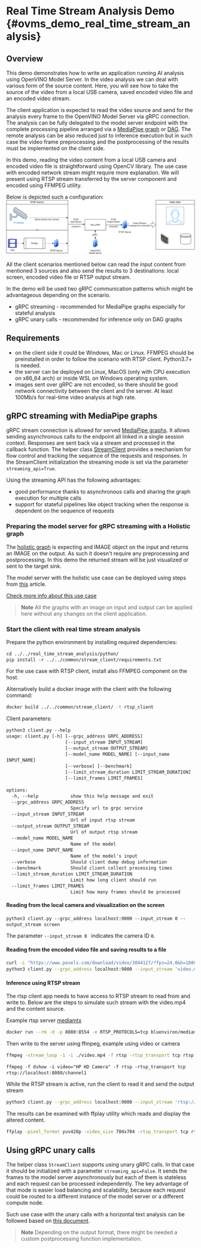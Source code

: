 # Real Time Stream Analysis Demo {#ovms_demo_real_time_stream_analysis}
## Overview

This demo demonstrates how to write an application running AI analysis using OpenVINO Model Server.
In the video analysis we can deal with various form of the source content. Here, you will see how to
take the source of the video from a local USB camera, saved encoded video file and an encoded video stream.

The client application is expected to read the video source and send for the analysis every frame to the OpenVINO Model Server via gRPC connection. The analysis can be fully delegated to the model server endpoint with the
complete processing pipeline arranged via a [MediaPipe graph](../../../docs/mediapipe.md) or [DAG](../../../docs/dag_scheduler.md). The remote analysis can be also reduced just to inference execution but in such case the video frame preprocessing and the postprocessing of the results must be implemented on the client side.

In this demo, reading the video content from a local USB camera and encoded video file is straightforward using OpenCV library. The use case with encoded network stream might require more explanation.
We will present using RTSP stream transferred by the server component and encoded using FFMPEG utility.

Below is depicted such a configuration:
![rtsp](rtsp.png)

All the client scenarios mentioned below can read the input content from mentioned 3 sources and also send the results to 3 destinations: local screen, encoded video file or RTSP output stream.

In the demo will be used two gRPC communication patterns which might be advantageous depending on the scenario.

- gRPC streaming - recommended for MediaPipe graphs especially for stateful analysis
- gRPC unary calls - recommended for inference only on DAG graphs


## Requirements
- on the client side it could be Windows, Mac or Linux. FFMPEG should be preinstalled in order to follow the scenario with RTSP client. Python3.7+ is needed.
- the server can be deployed on Linux, MacOS (only with CPU execution on x86_64 arch) or inside WSL on Windows operating system.
- images sent over gRPC are not encoded, so there should be good network connectivity between the client and the server. At least 100Mb/s for real-time video analysis at high rate.

## gRPC streaming with MediaPipe graphs

gRPC stream connection is allowed for served [MediaPipe graphs](../../../docs/mediapipe.md). It allows sending asynchronous calls to the endpoint all linked in a single session context. Responses are sent back via a stream and processed in the callback function.
The helper class [StreamClient](https://github.com/openvinotoolkit/model_server/blob/main/demos/common/stream_client/stream_client.py) provides a mechanism for flow control and tracking the sequence of the requests and responses. In the StreamClient initialization the streaming mode is set via the parameter `streaming_api=True`.

Using the streaming API has the following advantages:
- good performance thanks to asynchronous calls and sharing the graph execution for multiple calls
- support for stateful pipelines like object tracking when the response is dependent on the sequence of requests


### Preparing the model server for gRPC streaming with a Holistic graph

The [holistic graph](https://github.com/openvinotoolkit/model_server/blob/main/demos/mediapipe/holistic_tracking/holistic_tracking.pbtxt) is expecting and IMAGE object on the input and returns an IMAGE on the output.
As such it doesn't require any preprocessing and postprocessing. In this demo the returned stream will be just visualized or sent to the target sink.

The model server with the holistic use case can be deployed using steps from [this](../../mediapipe/holistic_tracking/README.md#server-deployment) article.

[Check more info about this use case](../../mediapipe/holistic_tracking/README.md)

> **Note** All the graphs with an image on input and output can be applied here without any changes on the client application.


### Start the client with real time stream analysis

Prepare the python environment by installing required dependencies:
```console
cd ../../real_time_stream_analysis/python/
pip install -r ../../common/stream_client/requirements.txt
```
For the use case with RTSP client, install also FFMPEG component on the host.

Alternatively build a docker image with the client with the following command:
```bash
docker build ../../common/stream_client/ -t rtsp_client
```

Client parameters:
```console
python3 client.py --help
usage: client.py [-h] [--grpc_address GRPC_ADDRESS]
                      [--input_stream INPUT_STREAM]
                      [--output_stream OUTPUT_STREAM]
                      [--model_name MODEL_NAME] [--input_name INPUT_NAME]
                      [--verbose] [--benchmark]
                      [--limit_stream_duration LIMIT_STREAM_DURATION]
                      [--limit_frames LIMIT_FRAMES]

options:
  -h, --help            show this help message and exit
  --grpc_address GRPC_ADDRESS
                        Specify url to grpc service
  --input_stream INPUT_STREAM
                        Url of input rtsp stream
  --output_stream OUTPUT_STREAM
                        Url of output rtsp stream
  --model_name MODEL_NAME
                        Name of the model
  --input_name INPUT_NAME
                        Name of the model's input
  --verbose             Should client dump debug information
  --benchmark           Should client collect processing times
  --limit_stream_duration LIMIT_STREAM_DURATION
                        Limit how long client should run
  --limit_frames LIMIT_FRAMES
                        Limit how many frames should be processed
```


#### Reading from the local camera and visualization on the screen

```
python3 client.py --grpc_address localhost:9000 --input_stream 0 --output_stream screen
```

The parameter `--input_stream 0 ` indicates the camera ID `0`.


#### Reading from the encoded video file and saving results to a file

```bash
curl -L "https://www.pexels.com/download/video/3044127/?fps=24.0&h=1080&w=1920" -o video.mp4 
python3 client.py --grpc_address localhost:9000 --input_stream 'video.mp4' --output_stream 'output.mp4'
```

#### Inference using RTSP stream

The rtsp client app needs to have access to RTSP stream to read from and write to. Below are the steps to simulate such stream with the video.mp4 and the content source.

Example rtsp server [mediamtx](https://github.com/bluenviron/mediamtx)

```bash
docker run --rm -d -p 8080:8554 -e RTSP_PROTOCOLS=tcp bluenviron/mediamtx:latest
```

Then write to the server using ffmpeg, example using video or camera

```bash
ffmpeg -stream_loop -1 -i ./video.mp4 -f rtsp -rtsp_transport tcp rtsp://localhost:8080/channel1
```

```
ffmpeg -f dshow -i video="HP HD Camera" -f rtsp -rtsp_transport tcp rtsp://localhost:8080/channel1
```

While the RTSP stream is active, run the client to read it and send the output stream
```bash
python3 client.py --grpc_address localhost:9000 --input_stream 'rtsp://localhost:8080/channel1' --output_stream 'rtsp://localhost:8080/channel2'
```

The results can be examined with ffplay utility which reads and display the altered content.

```bash
ffplay -pixel_format yuv420p -video_size 704x704 -rtsp_transport tcp rtsp://localhost:8080/channel2
```



## Using gRPC unary calls

The helper class `StreamClient` supports using unary gRPC calls. In that case it should be initialized with a parameter `streaming_api=False`.
It sends the frames to the model server asynchronously but each of them is stateless and each request can be processed independently.
The key advantage of that mode is easier load balancing and scalability, because each request could be routed to a different instance of the model server or a different compute node.

Such use case with the unary calls with a horizontal text analysis can be followed based on [this document](../../horizontal_text_detection/python/README.md).


> **Note** Depending on the output format, there might be needed a custom postprocessing function implementation.
